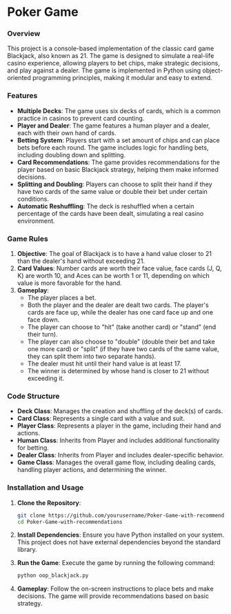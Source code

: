 # Poker Game

### Overview

This project is a console-based implementation of the classic card game Blackjack, also known as 21. The game is designed to simulate a real-life casino experience, allowing players to bet chips, make strategic decisions, and play against a dealer. The game is implemented in Python using object-oriented programming principles, making it modular and easy to extend.

### Features

- **Multiple Decks**: The game uses six decks of cards, which is a common practice in casinos to prevent card counting.
- **Player and Dealer**: The game features a human player and a dealer, each with their own hand of cards.
- **Betting System**: Players start with a set amount of chips and can place bets before each round. The game includes logic for handling bets, including doubling down and splitting.
- **Card Recommendations**: The game provides recommendations for the player based on basic Blackjack strategy, helping them make informed decisions.
- **Splitting and Doubling**: Players can choose to split their hand if they have two cards of the same value or double their bet under certain conditions.
- **Automatic Reshuffling**: The deck is reshuffled when a certain percentage of the cards have been dealt, simulating a real casino environment.

### Game Rules

1. **Objective**: The goal of Blackjack is to have a hand value closer to 21 than the dealer's hand without exceeding 21.
2. **Card Values**: Number cards are worth their face value, face cards (J, Q, K) are worth 10, and Aces can be worth 1 or 11, depending on which value is more favorable for the hand.
3. **Gameplay**:
   - The player places a bet.
   - Both the player and the dealer are dealt two cards. The player's cards are face up, while the dealer has one card face up and one face down.
   - The player can choose to "hit" (take another card) or "stand" (end their turn).
   - The player can also choose to "double" (double their bet and take one more card) or "split" (if they have two cards of the same value, they can split them into two separate hands).
   - The dealer must hit until their hand value is at least 17.
   - The winner is determined by whose hand is closer to 21 without exceeding it.

### Code Structure

- **Deck Class**: Manages the creation and shuffling of the deck(s) of cards.
- **Card Class**: Represents a single card with a value and suit.
- **Player Class**: Represents a player in the game, including their hand and actions.
- **Human Class**: Inherits from Player and includes additional functionality for betting.
- **Dealer Class**: Inherits from Player and includes dealer-specific behavior.
- **Game Class**: Manages the overall game flow, including dealing cards, handling player actions, and determining the winner.

### Installation and Usage

1. **Clone the Repository**: 
   ```bash
   git clone https://github.com/yourusername/Poker-Game-with-recommendations.git
   cd Poker-Game-with-recommendations
   ```

2. **Install Dependencies**: 
   Ensure you have Python installed on your system. This project does not have external dependencies beyond the standard library.

3. **Run the Game**: 
   Execute the game by running the following command:
   ```bash
   python oop_blackjack.py
   ```

4. **Gameplay**: 
   Follow the on-screen instructions to place bets and make decisions. The game will provide recommendations based on basic strategy.
